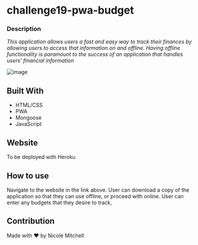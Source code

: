 # challenge19-pwa-budget

### Description

*This application allows users a fast and easy way to track their finances by allowing users to access that information on and offline. Having offline functionality is paramount to the success of an application that handles users’ financial information*

![image](https://user-images.githubusercontent.com/42381063/150657671-95542292-7df7-4f70-bdb1-aa90efcfb1be.png)


## Built With
* HTML/CSS
* PWA
* Mongoose
* JavaScript

## Website
To be deployed with Heroku

## How to use
Navigate to the website in the link above.  User can download a copy of the application so that they can use offline, or proceed with online.  User can enter any budgets that they desire to track,

## Contribution
Made with ❤️ by Nicole Mitchell
